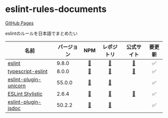 # eslint-rules-documents

[GitHub Pages](https://mikiymk.github.io/eslint-rules-documents/)

eslintのルールを日本語でまとめたい

| 名前                               | バージョン |                                NPM                                 |                                レポジトリ                                |             公式サイト             | 要更新 |
| ---------------------------------- | ---------- | :----------------------------------------------------------------: | :----------------------------------------------------------------------: | :--------------------------------: | :----: |
| [eslint](./eslint)                 | 9.8.0      |         [📖](https://www.npmjs.com/package/eslint/v/9.8.0)         |            [🐙](https://github.com/eslint/eslint/tree/v9.8.0)            |      [🔗](https://eslint.org)      |   ✅   |
| [typescript-eslint](./typescript)  | 8.0.0      |   [📖](https://www.npmjs.com/package/typescript-eslint/v/8.0.0)    | [🐙](https://github.com/typescript-eslint/typescript-eslint/tree/v8.0.0) | [🔗](https://typescript-eslint.io) |   ✅   |
| [eslint-plugin-unicorn](./unicorn) | 55.0.0     | [📖](https://www.npmjs.com/package/eslint-plugin-unicorn/v/55.0.0) | [🐙](https://github.com/sindresorhus/eslint-plugin-unicorn/tree/v55.0.0) |                                    |   ✅   |
| [ESLint Stylistic](./stylistic) | 2.6.4     | [📖](https://www.npmjs.com/package/@stylistic/eslint-plugin/v/2.6.4) | [🐙](https://github.com/eslint-stylistic/eslint-stylistic/tree/v2.6.4) |     [🔗](https://eslint.style)                               |   ✅   |
| [eslint-plugin-jsdoc](./jsdoc) | 50.2.2     | [📖](https://www.npmjs.com/package/eslint-plugin-jsdoc/v/50.2.2) | [🐙](https://github.com/gajus/eslint-plugin-jsdoc/tree/v50.2.2) |                                    |   ✅   |
